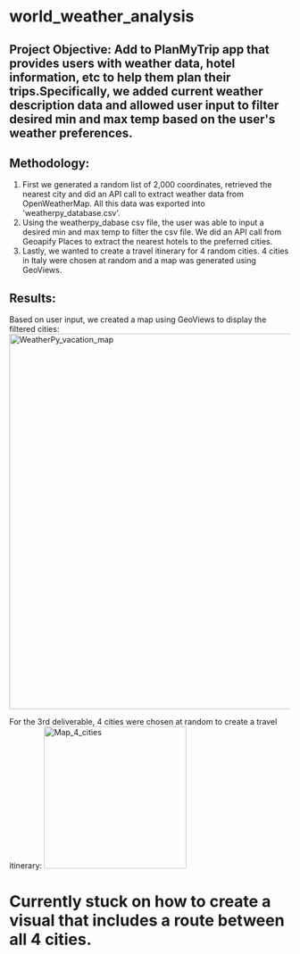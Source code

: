 # world_weather_analysis

## Project Objective: Add to PlanMyTrip app that provides users with weather data, hotel information, etc to help them plan their trips.Specifically, we added current weather description data and allowed user input to filter desired min and max temp based on the user's weather preferences. 

## Methodology: 
1. First we generated a random list of 2,000 coordinates, retrieved the nearest city and did an API call to extract weather data from OpenWeatherMap. All this data was exported into 'weatherpy_database.csv'. 
2. Using the weatherpy_dabase csv file, the user was able to input a desired min and max temp to filter the csv file. We did an API call from Geoapify Places to extract the nearest hotels to the preferred cities. 
3. Lastly, we wanted to create a travel itinerary for 4 random cities. 4 cities in Italy were chosen at random and a map was generated using GeoViews. 

## Results: 
Based on user input, we created a map using GeoViews to display the filtered cities: 
<img width="673" alt="WeatherPy_vacation_map" src="https://user-images.githubusercontent.com/113721712/213933126-155c5763-44d7-4da5-97b6-5fe544afe692.png">

For the 3rd deliverable, 4 cities were chosen at random to create a travel itinerary: <img width="255" alt="Map_4_cities" src="https://user-images.githubusercontent.com/113721712/213933342-42d93fd8-d4d8-48a4-a0e1-f2b7dda19e17.png">


# Currently stuck on how to create a visual that includes a route between all 4 cities. 
